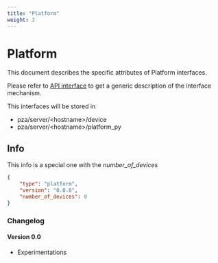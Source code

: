 ```yaml
---
title: "Platform"
weight: 3
---
```


# Platform

This document describes the specific attributes of Platform interfaces.

Please refer to [API interface](/docs/mqtt/core.md) to get a generic description of the interface mechanism.

This interfaces will be stored in 

- pza/server/\<hostname>/device
- pza/server/\<hostname>/platform_py

## Info

This info is a special one with the *number_of_devices*

```json
{
    "type": "platform",
    "version": "0.0.0",
    "number_of_devices": 0
}
```

### Changelog

#### Version 0.0

- Experimentations

